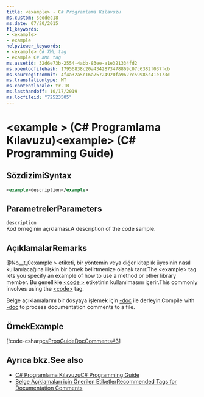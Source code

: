 ```yaml
---
title: <example> - C# Programlama Kılavuzu
ms.custom: seodec18
ms.date: 07/20/2015
f1_keywords:
- <example>
- example
helpviewer_keywords:
- <example> C# XML tag
- example C# XML tag
ms.assetid: 32d6e73b-2554-4abb-83ee-a1e321334fd2
ms.openlocfilehash: 17956838c20a4342873478869c07c6382f037fcb
ms.sourcegitcommit: 4f4a32a5c16a75724920fa9627c59985c41e173c
ms.translationtype: MT
ms.contentlocale: tr-TR
ms.lasthandoff: 10/17/2019
ms.locfileid: "72523505"
---
```

# <a name="example-c-programming-guide"></a><span data-ttu-id="d9a4e-102">\<example > (C# Programlama Kılavuzu)</span><span class="sxs-lookup"><span data-stu-id="d9a4e-102">\<example> (C# Programming Guide)</span></span>
## <a name="syntax"></a><span data-ttu-id="d9a4e-103">Sözdizimi</span><span class="sxs-lookup"><span data-stu-id="d9a4e-103">Syntax</span></span>  
  
```xml  
<example>description</example>  
```  
  
## <a name="parameters"></a><span data-ttu-id="d9a4e-104">Parametreler</span><span class="sxs-lookup"><span data-stu-id="d9a4e-104">Parameters</span></span>  
 `description`  
 <span data-ttu-id="d9a4e-105">Kod örneğinin açıklaması.</span><span class="sxs-lookup"><span data-stu-id="d9a4e-105">A description of the code sample.</span></span>  
  
## <a name="remarks"></a><span data-ttu-id="d9a4e-106">Açıklamalar</span><span class="sxs-lookup"><span data-stu-id="d9a4e-106">Remarks</span></span>  
 <span data-ttu-id="d9a4e-107">@No__t_0example > etiketi, bir yöntemin veya diğer kitaplık üyesinin nasıl kullanılacağına ilişkin bir örnek belirtmenize olanak tanır.</span><span class="sxs-lookup"><span data-stu-id="d9a4e-107">The \<example> tag lets you specify an example of how to use a method or other library member.</span></span> <span data-ttu-id="d9a4e-108">Bu genellikle [\<code >](./code.md) etiketinin kullanılmasını içerir.</span><span class="sxs-lookup"><span data-stu-id="d9a4e-108">This commonly involves using the [\<code>](./code.md) tag.</span></span>  
  
 <span data-ttu-id="d9a4e-109">Belge açıklamalarını bir dosyaya işlemek için [-doc](../../language-reference/compiler-options/doc-compiler-option.md) ile derleyin.</span><span class="sxs-lookup"><span data-stu-id="d9a4e-109">Compile with [-doc](../../language-reference/compiler-options/doc-compiler-option.md) to process documentation comments to a file.</span></span>  
  
## <a name="example"></a><span data-ttu-id="d9a4e-110">Örnek</span><span class="sxs-lookup"><span data-stu-id="d9a4e-110">Example</span></span>  
 [!code-csharp[csProgGuideDocComments#3](~/samples/snippets/csharp/VS_Snippets_VBCSharp/csProgGuideDocComments/CS/DocComments.cs#3)]  
  
## <a name="see-also"></a><span data-ttu-id="d9a4e-111">Ayrıca bkz.</span><span class="sxs-lookup"><span data-stu-id="d9a4e-111">See also</span></span>

- [<span data-ttu-id="d9a4e-112">C# Programlama Kılavuzu</span><span class="sxs-lookup"><span data-stu-id="d9a4e-112">C# Programming Guide</span></span>](../index.md)
- [<span data-ttu-id="d9a4e-113">Belge Açıklamaları için Önerilen Etiketler</span><span class="sxs-lookup"><span data-stu-id="d9a4e-113">Recommended Tags for Documentation Comments</span></span>](./recommended-tags-for-documentation-comments.md)
